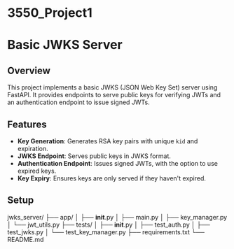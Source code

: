 # 3550_Project1

# Basic JWKS Server

## Overview

This project implements a basic JWKS (JSON Web Key Set) server using FastAPI. It provides endpoints to serve public keys for verifying JWTs and an authentication endpoint to issue signed JWTs.

## Features

- **Key Generation**: Generates RSA key pairs with unique `kid` and expiration.
- **JWKS Endpoint**: Serves public keys in JWKS format.
- **Authentication Endpoint**: Issues signed JWTs, with the option to use expired keys.
- **Key Expiry**: Ensures keys are only served if they haven't expired.

## Setup

jwks_server/
├── app/
│   ├── __init__.py
│   ├── main.py
│   ├── key_manager.py
│   └── jwt_utils.py
├── tests/
│   ├── __init__.py
│   ├── test_auth.py
│   ├── test_jwks.py
│   └── test_key_manager.py
├── requirements.txt
└── README.md
